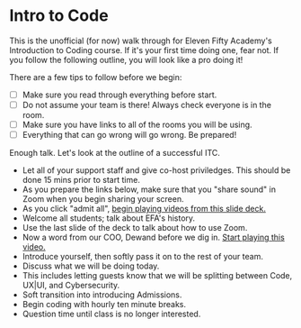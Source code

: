 # Intro to Code

This is the unofficial (for now) walk through for Eleven Fifty Academy's Introduction to Coding course.
If it's your first time doing one, fear not. If you follow the following outline, you will look like a pro doing it!

There are a few tips to follow before we begin:
- [ ] Make sure you read through everything before start.
- [ ] Do not assume your team is there! Always check everyone is in the room.
- [ ] Make sure you have links to all of the rooms you will be using.
- [ ] Everything that can go wrong will go wrong. Be prepared!

 Enough talk. Let's look at the outline of a successful ITC. 

* Let all of your support staff and give co-host priviledges. This should be done 15 mins prior to start time.
* As you prepare the links below, make sure that you "share sound" in Zoom when you begin sharing your screen.
* As you click "admit all", [begin playing videos from this slide deck.](https://docs.google.com/presentation/d/1XHyrfcu6lDDMrgCdFty1LdZXyoyhCZmQNwia10vFHTk/edit?usp=sharing)
* Welcome all students; talk about EFA's history.
* Use the last slide of the deck to talk about how to use Zoom.
* Now a word from our COO, Dewand before we dig in. [Start playing this video.](https://elevenfiftyacademy-my.sharepoint.com/personal/kballard_elevenfifty_org/_layouts/15/onedrive.aspx?id=%2Fpersonal%2Fkballard%5Felevenfifty%5Forg%2FDocuments%2FVideos%2FDewand%20%2D%20Intro%20to%20Coding%2FDewand%5FCoding%5FMusic%2Emp4&parent=%2Fpersonal%2Fkballard%5Felevenfifty%5Forg%2FDocuments%2FVideos%2FDewand%20%2D%20Intro%20to%20Coding&originalPath=aHR0cHM6Ly9lbGV2ZW5maWZ0eWFjYWRlbXktbXkuc2hhcmVwb2ludC5jb20vOnY6L2cvcGVyc29uYWwva2JhbGxhcmRfZWxldmVuZmlmdHlfb3JnL0VRbENxaDhQakFSSGhKaTNScklLRzJzQjhCWjN1b1RBNVZZVkhvb2lqb05xSkE%5FcnRpbWU9M05Lc29TbDkyVWc)
* Introduce yourself, then softly pass it on to the rest of your team.
* Discuss what we will be doing today.
* This includes letting guests know that we will be splitting between Code, UX|UI, and Cybersecurity.
* Soft transition into introducing Admissions.
* Begin coding with hourly ten minute breaks.
* Question time until class is no longer interested.